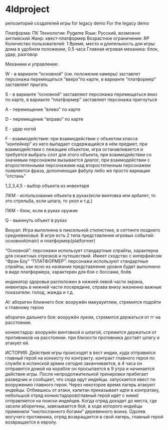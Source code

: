 # 4ldproject
репозиторий создателей игры for legacy demo
 For the legacy demo

Платформа: ПК
Технологии: Pygame
Язык: Русский, возможно английский
Жанр: квест-платформер
Возрастное ограничение: RP
Количество пользователей: 1
Время, место и длительность для игры: дома в удобном положении, 0.5 часа
Главная игровая механика: блок, удар, разговор


Механики и управление:

W - в варианте “основной” (см. положение камеры) заставлет персонажа перемещаться “вверх”по карте,
в варианте “платформер” заставляет прыгать

S -  в варианте “основной” заставляют персонажа
перемещаться вниз по карте, в варианте “платформер” заставляет персонажа пригнуться

A - перемещение “влево” по карте

D - перемещение “вправо” по карте

E - удар ногой

F - взаимодействие: при взаимодействии с объектом класса “контейнер” из него выпадает содержащийся в нём предмет,
при взаимодействии с лежащим объектом, игра останавливается и требуется выбрать слот для этого объекта,
при взаимодействии со значимым персонажем вызывается диалог, при взаимодействии с второстепенными персонажами над второстепенным персонажем появляется фраза, дополняющая фабулу либо же просто вариации “отстань”

1,2,3,4,5 - выбор объекта из инвентаря 

ЛКМ - использование объекта в руках(если винтовка или арбалет, то это стрельба, если шпага, то укол и т.д.)

ПКМ - блок, если в руках оружие

Q - выкинуть объект в руках


Визуал:
Игра выполнена в пиксельной стилистике, в сеттинге позднего средневековья. В игре есть 2 типа представления игровых событий: основной(main) и платформер(platformer) 

“Основной”: персонажи использует стандартные спрайты, характерна для сюжетных отрезков и путешествий. Имеет сходство с интерфейсом “Фрэн Боу”
“ПЛАТФОРМЕР”: персонажи используют стандартные спрайты,
как ясно из названия представление уровня будет выполнено в виде платформера, характерен для боя с боссами, боёв

индикатор здоровья расположен в нижней левой части экрана,
инвентарь в нижней части посередине, справа внизу жизненно важные показатели: голод, жажда и т.д.

AI: абориген ближнего боя: вооружён макуауитлем, стремится подойти к главному герою

абориген дальнего боя: вооружён луком, стремится держаться от гг на расстоянии.

конкистадор: вооружён винтовкой и шпагой, стремится держаться от противников на расстоянии. при близости противника достаёт шпагу и атакует ей.

ИСТОРИЯ:
Действия игры происходят в вест индии, куда отправился главный герой на конкисту по контракту.
контракт главного героя по службе в испанской армии сегодня заканчивается, в 4 часа он отправится домой на корабле
он просыпается в 9 утра и начинается действие игры. После непродолжительной тренировки прибегает разведчик и сообщает, что сюда идут индейцы. запускается квест по вооружению главного героя. Через некоторое время лагерь атакуют индейцы. Отбившись от атаки, капитан приказывает идти в контратаку, небольшой отряд конкистадоров(главный герой идёт  с ними) отправляется на поиски индейцев. Когда отряд доходит до места, где засели аборигены, завязывается бой, в ходе которого индейцы применили “ниспосланного богами” деревянного воина. Одолев могучего противника, отряд возвращается в свой лагерь, главный герой возвращается в европу.
  

